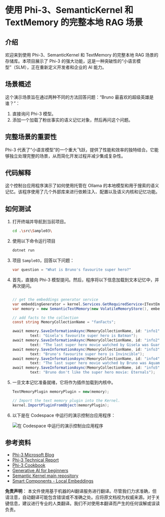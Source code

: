 # 使用 Phi-3、SemanticKernel 和 TextMemory 的完整本地 RAG 场景

## 介绍

欢迎来到使用 Phi-3、SemanticKernel 和 TextMemory 的完整本地 RAG 场景的存储库。本项目展示了 Phi-3 的强大功能，这是一种突破性的“小语言模型”（SLM），正在重新定义开发者和企业的 AI 能力。

## 场景概述

这个演示场景旨在通过两种不同的方法回答问题：“Bruno 最喜欢的超级英雄是谁？”：

1. 直接询问 Phi-3 模型。
2. 添加一个加载了粉丝事实的语义记忆对象，然后再问这个问题。

## 完整场景的重要性

Phi-3 代表了“小语言模型”的一个重大飞跃，提供了性能和效率的独特结合。它能够独立处理完整的场景，从而简化开发过程并减少集成复杂性。

## 代码解释

这个控制台应用程序演示了如何使用托管在 Ollama 的本地模型和用于搜索的语义记忆。该程序使用了几个外部库来进行依赖注入、配置以及语义内核和记忆功能。

## 如何测试

1. 打开终端并导航到当前项目。

    ```bash
    cd .\src\Sample03\
    ```

1. 使用以下命令运行项目

    ```bash
    dotnet run
    ```

1. 项目 `Sample03`，回答以下问题：

    ```csharp
    var question = "What is Bruno's favourite super hero?"
    ```

1. 首先，直接向 Phi-3 模型提问。然后，程序将以下信息加载到文本记忆中，并再次提问。

    ```csharp

    // get the embeddings generator service
    var embeddingGenerator = kernel.Services.GetRequiredService<ITextEmbeddingGenerationService>();
    var memory = new SemanticTextMemory(new VolatileMemoryStore(), embeddingGenerator);    

    // add facts to the collection
    const string MemoryCollectionName = "fanFacts";
    
    await memory.SaveInformationAsync(MemoryCollectionName, id: "info1", 
            text: "Gisela's favourite super hero is Batman");
    await memory.SaveInformationAsync(MemoryCollectionName, id: "info2", 
            text: "The last super hero movie watched by Gisela was Guardians of the Galaxy Vol 3");
    await memory.SaveInformationAsync(MemoryCollectionName, id: "info3", 
            text: "Bruno's favourite super hero is Invincible");
    await memory.SaveInformationAsync(MemoryCollectionName, id: "info4", 
            text: "The last super hero movie watched by Bruno was Aquaman II");
    await memory.SaveInformationAsync(MemoryCollectionName, id: "info5", 
            text: "Bruno don't like the super hero movie: Eternals");    
    ```

1. 一旦文本记忆准备就绪，它将作为插件加载到内核中。

    ```csharp
    TextMemoryPlugin memoryPlugin = new(memory);
    
    // Import the text memory plugin into the Kernel.
    kernel.ImportPluginFromObject(memoryPlugin);    
    ```

1. 以下是在 Codespace 中运行的演示控制台应用程序：

    ![在 Codespace 中运行的演示控制台应用程序](../../../../../../../md/07.Labs/CsharpOllamaCodeSpaces/src/Sample03/img/10RAGPhi3.gif)

## 参考资料

- [Phi-3 Microsoft Blog](https://aka.ms/phi3blog-april)
- [Phi-3 Technical Report](https://aka.ms/phi3-tech-report)
- [Phi-3 Cookbook](https://aka.ms/Phi-3CookBook)
- [Generative AI for beginners](https://github.com/microsoft/generative-ai-for-beginners)
- [Semantic Kernel main repository](https://github.com/microsoft/semantic-kernel)
- [Smart Components - Local Embeddings](https://github.com/dotnet-smartcomponents/smartcomponents/blob/main/docs/local-embeddings.md)

**免责声明**：
本文件使用基于机器的AI翻译服务进行翻译。尽管我们力求准确，但请注意，自动翻译可能包含错误或不准确之处。应将原文档视为权威来源。对于关键信息，建议进行专业的人类翻译。我们不对使用本翻译而产生的任何误解或误读负责。